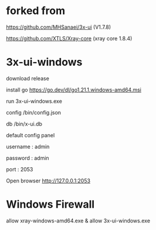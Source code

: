 
# forked from
https://github.com/MHSanaei/3x-ui (V1.7.8)

https://github.com/XTLS/Xray-core (xray core 1.8.4)

# 3x-ui-windows
download release

install go https://go.dev/dl/go1.21.1.windows-amd64.msi

run 3x-ui-windows.exe


config /bin/config.json

db /bin/x-ui.db

default config panel

username : admin

password : admin

port : 2053

Open browser http://127.0.0.1:2053

# Windows Firewall
allow xray-windows-amd64.exe & allow 3x-ui-windows.exe

